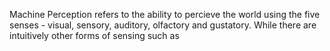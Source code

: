 Machine Perception refers to the ability to percieve the world using the five senses - visual, sensory, auditory, olfactory and gustatory. While there are intuitively other forms of sensing such as 